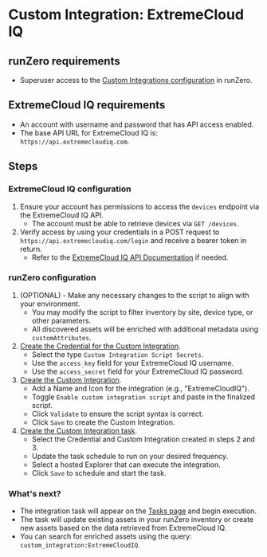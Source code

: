 # Custom Integration: ExtremeCloud IQ

## runZero requirements

- Superuser access to the [Custom Integrations configuration](https://console.runzero.com/custom-integrations) in runZero.

## ExtremeCloud IQ requirements

- An account with username and password that has API access enabled.
- The base API URL for ExtremeCloud IQ is: `https://api.extremecloudiq.com`.

## Steps

### ExtremeCloud IQ configuration

1. Ensure your account has permissions to access the `devices` endpoint via the ExtremeCloud IQ API.
   - The account must be able to retrieve devices via `GET /devices`.
2. Verify access by using your credentials in a POST request to `https://api.extremecloudiq.com/login` and receive a bearer token in return.
   - Refer to the [ExtremeCloud IQ API Documentation](https://extremecloudiq.com/api-docs/) if needed.

### runZero configuration

1. (OPTIONAL) - Make any necessary changes to the script to align with your environment.
    - You may modify the script to filter inventory by site, device type, or other parameters.
    - All discovered assets will be enriched with additional metadata using `customAttributes`.
2. [Create the Credential for the Custom Integration](https://console.runzero.com/credentials).
    - Select the type `Custom Integration Script Secrets`.
    - Use the `access_key` field for your ExtremeCloud IQ username.
    - Use the `access_secret` field for your ExtremeCloud IQ password.
3. [Create the Custom Integration](https://console.runzero.com/custom-integrations/new).
    - Add a Name and Icon for the integration (e.g., "ExtremeCloudIQ").
    - Toggle `Enable custom integration script` and paste in the finalized script.
    - Click `Validate` to ensure the script syntax is correct.
    - Click `Save` to create the Custom Integration.
4. [Create the Custom Integration task](https://console.runzero.com/ingest/custom/).
    - Select the Credential and Custom Integration created in steps 2 and 3.
    - Update the task schedule to run on your desired frequency.
    - Select a hosted Explorer that can execute the integration.
    - Click `Save` to schedule and start the task.

### What's next?

- The integration task will appear on the [Tasks page](https://console.runzero.com/tasks) and begin execution.
- The task will update existing assets in your runZero inventory or create new assets based on the data retrieved from ExtremeCloud IQ.
- You can search for enriched assets using the query: `custom_integration:ExtremeCloudIQ`.
